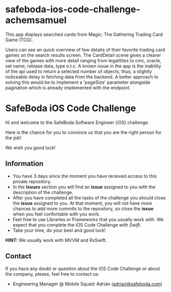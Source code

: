 # safeboda-ios-code-challenge-achemsamuel

This app displays searched cards from Magic: The Gathering Trading Card Game (TCG).

Users can see an quick overview of few details of their favorite trading card games on the search results screen.
The CardDetail scene gives a clearer view of the games with more detail ranging from legalitites to cmc, oracle, set name, release data, type e.t.c.
A known issue in the app is the inability of the api used to return a selected number of objects, thus, a slightly noticeable delay in fetching data from the backend. 
A better approach to solving this would be to implement a 'pageSize' parameter alongside pagination which is already implemented with the endpoint.




# SafeBoda iOS Code Challenge

Hi and welcome to the SafeBoda Software Engineer (iOS) challenge.

Here is the chance for you to convince us that you are the right person for the job!

We wish you good luck!

## Information

* You have 3 days since the moment you have received access to this private repository.
* In the **Issues** section you will find an **issue** assigned to you with the description of the challenge.
* After you have completed all the tasks of the challenge you should close the **issue** assigned to you. At that moment, you will not have more chances to add more commits to the repository, so close the **issue** when you feel confortable with you work.
* Feel free to use Libraries or Frameworks that you usually work with. We expect that you complete the iOS Code Challenge with *Swift*.
* Take your time, do your best and good luck!

**HINT:** We usually work with MVVM and RxSwift.

## Contact

If you hace any doubt or question about the iOS Code Challenge or about the company, please, feel free to contact us:
* Engineering Manager @ Mobile Squad: Adrián (adrian@safeboda.com)
